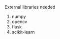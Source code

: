 External libraries needed <br>
<ol>
  <li>numpy</li>
  <li>opencv</li>
  <li>flask</li>
  <li>scikit-learn</li>
</ol>
  
  

